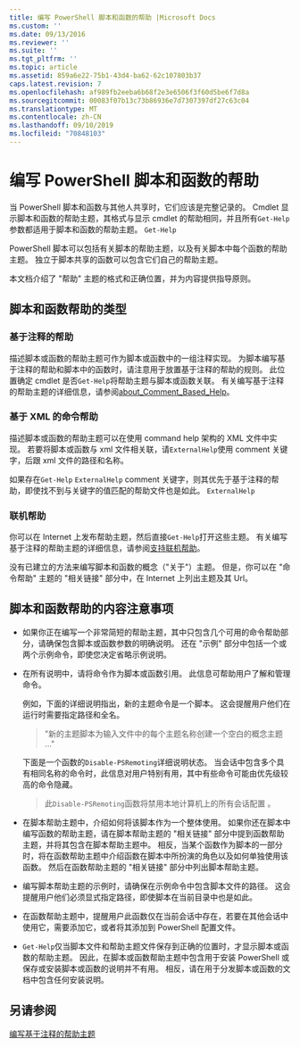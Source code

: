 ```yaml
---
title: 编写 PowerShell 脚本和函数的帮助 |Microsoft Docs
ms.custom: ''
ms.date: 09/13/2016
ms.reviewer: ''
ms.suite: ''
ms.tgt_pltfrm: ''
ms.topic: article
ms.assetid: 859a6e22-75b1-43d4-ba62-62c107803b37
caps.latest.revision: 7
ms.openlocfilehash: af989fb2eeba6b68f2e3e6506f3f60d5be6f7d8a
ms.sourcegitcommit: 00083f07b13c73b86936e7d7307397df27c63c04
ms.translationtype: MT
ms.contentlocale: zh-CN
ms.lasthandoff: 09/10/2019
ms.locfileid: "70848103"
---
```

# <a name="writing-help-for-powershell-scripts-and-functions"></a>编写 PowerShell 脚本和函数的帮助

当 PowerShell 脚本和函数与其他人共享时，它们应该是完整记录的。
Cmdlet 显示脚本和函数的帮助主题，其格式与显示 cmdlet 的帮助相同，并且所有`Get-Help`参数都适用于脚本和函数的帮助主题。 `Get-Help`

PowerShell 脚本可以包括有关脚本的帮助主题，以及有关脚本中每个函数的帮助主题。
独立于脚本共享的函数可以包含它们自己的帮助主题。

本文档介绍了 "帮助" 主题的格式和正确位置，并为内容提供指导原则。

## <a name="types-of-script-and-function-help"></a>脚本和函数帮助的类型

### <a name="comment-based-help"></a>基于注释的帮助
描述脚本或函数的帮助主题可作为脚本或函数中的一组注释实现。
为脚本编写基于注释的帮助和脚本中的函数时，请注意用于放置基于注释的帮助的规则。
此位置确定 cmdlet 是否`Get-Help`将帮助主题与脚本或函数关联。
有关编写基于注释的帮助主题的详细信息，请参阅[about_Comment_Based_Help](/powershell/module/microsoft.powershell.core/about/about_comment_based_help)。

### <a name="xml-based-command-help"></a>基于 XML 的命令帮助
描述脚本或函数的帮助主题可以在使用 command help 架构的 XML 文件中实现。
若要将脚本或函数与 xml 文件相关联，请`ExternalHelp`使用 comment 关键字，后跟 xml 文件的路径和名称。

如果存在`Get-Help` `ExternalHelp` comment 关键字，则其优先于基于注释的帮助，即使找不到与关键字的值匹配的帮助文件也是如此。 `ExternalHelp`

### <a name="online-help"></a>联机帮助
你可以在 Internet 上发布帮助主题，然后直接`Get-Help`打开这些主题。
有关编写基于注释的帮助主题的详细信息，请参阅[支持联机帮助](../module/supporting-online-help.md)。

没有已建立的方法来编写脚本和函数的概念（"关于"）主题。
但是，你可以在 "命令帮助" 主题的 "相关链接" 部分中，在 Internet 上列出主题及其 Url。

## <a name="content-considerations-for-script-and-function-help"></a>脚本和函数帮助的内容注意事项

- 如果你正在编写一个非常简短的帮助主题，其中只包含几个可用的命令帮助部分，请确保包含脚本或函数参数的明确说明。 还在 "示例" 部分中包括一个或两个示例命令，即使您决定省略示例说明。

- 在所有说明中，请将命令作为脚本或函数引用。 此信息可帮助用户了解和管理命令。

  例如，下面的详细说明指出，新的主题命令是一个脚本。 这会提醒用户他们在运行时需要指定路径和全名。

  > "新的主题脚本为输入文件中的每个主题名称创建一个空白的概念主题 ..."

  下面是一个函数的`Disable-PSRemoting`详细说明状态。 当会话中包含多个具有相同名称的命令时，此信息对用户特别有用，其中有些命令可能由优先级较高的命令隐藏。

  > 此`Disable-PSRemoting`函数将禁用本地计算机上的所有会话配置 。

- 在脚本帮助主题中，介绍如何将该脚本作为一个整体使用。 如果你还在脚本中编写函数的帮助主题，请在脚本帮助主题的 "相关链接" 部分中提到函数帮助主题，并将其包含在脚本帮助主题中。 相反，当某个函数作为脚本的一部分时，将在函数帮助主题中介绍函数在脚本中所扮演的角色以及如何单独使用该函数。 然后在函数帮助主题的 "相关链接" 部分中列出脚本帮助主题。

- 编写脚本帮助主题的示例时，请确保在示例命令中包含脚本文件的路径。 这会提醒用户他们必须显式指定路径，即使脚本在当前目录中也是如此。

- 在函数帮助主题中，提醒用户此函数仅在当前会话中存在，若要在其他会话中使用它，需要添加它，或者将其添加到 PowerShell 配置文件。

- `Get-Help`仅当脚本文件和帮助主题文件保存到正确的位置时，才显示脚本或函数的帮助主题。 因此，在脚本或函数帮助主题中包含用于安装 PowerShell 或保存或安装脚本或函数的说明并不有用。 相反，请在用于分发脚本或函数的文档中包含任何安装说明。

## <a name="see-also"></a>另请参阅

[编写基于注释的帮助主题](./writing-comment-based-help-topics.md)
